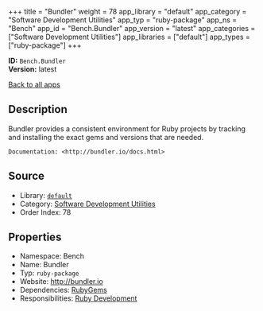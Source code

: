 ﻿+++
title = "Bundler"
weight = 78
app_library = "default"
app_category = "Software Development Utilities"
app_typ = "ruby-package"
app_ns = "Bench"
app_id = "Bench.Bundler"
app_version = "latest"
app_categories = ["Software Development Utilities"]
app_libraries = ["default"]
app_types = ["ruby-package"]
+++

**ID:** `Bench.Bundler`  
**Version:** latest  
<!--more-->

[Back to all apps](/apps/)

## Description
Bundler provides a consistent environment for Ruby projects
by tracking and installing the exact gems and versions that are needed.

    Documentation: <http://bundler.io/docs.html>

## Source

* Library: [`default`](/app_libraries/default)
* Category: [Software Development Utilities](/app_categories/software-development-utilities)
* Order Index: 78

## Properties

* Namespace: Bench
* Name: Bundler
* Typ: `ruby-package`
* Website: <http://bundler.io>
* Dependencies: [RubyGems](/apps/Bench.RubyGems)
* Responsibilities: [Ruby Development](/apps/Bench.Group.RubyDevelopment)

